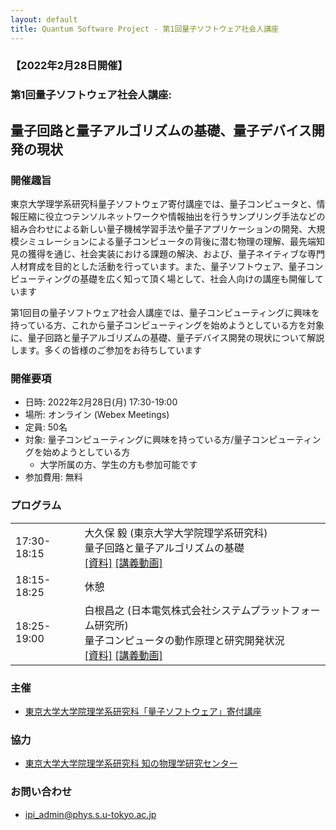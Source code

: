 ```yaml
---
layout: default
title: Quantum Software Project - 第1回量子ソフトウェア社会人講座
---
```


### 【2022年2月28日開催】
### 第1回量子ソフトウェア社会人講座:
## 量子回路と量子アルゴリズムの基礎、量子デバイス開発の現状

### 開催趣旨

東京大学理学系研究科量子ソフトウェア寄付講座では、量子コンピュータと、情報圧縮に役立つテンソルネットワークや情報抽出を行うサンプリング手法などの組み合わせによる新しい量子機械学習手法や量子アプリケーションの開発、大規模シミュレーションによる量子コンピュータの背後に潜む物理の理解、最先端知見の獲得を通じ、社会実装における課題の解決、および、量子ネイティブな専門人材育成を目的とした活動を行っています。また、量子ソフトウェア、量子コンピューティングの基礎を広く知って頂く場として、社会人向けの講座も開催しています

第1回目の量子ソフトウェア社会人講座では、量子コンピューティングに興味を持っている方、これから量子コンピューティングを始めようとしている方を対象に、量子回路と量子アルゴリズムの基礎、量子デバイス開発の現状について解説します。多くの皆様のご参加をお待ちしています

### 開催要項

* 日時: 2022年2月28日(月) 17:30-19:00
* 場所: オンライン (Webex Meetings)
* 定員: 50名 <!-- (事前の参加申し込みが必要です) -->
* 対象: 量子コンピューティングに興味を持っている方/量子コンピューティングを始めようとしている方
    * 大学所属の方、学生の方も参加可能です
* 参加費用: 無料

<!-- ### 参加申し込み

* 参加申し込み締切: 2022年2月25日(金) 13:00
* [参加申し込みフォーム](https://forms.gle/NzbdMbijLkfH6bY78) よりお申し込みください

-->

### プログラム

<table>
<tr><td>17:30-18:15</td><td>大久保 毅 (東京大学大学院理学系研究科)<br/>量子回路と量子アルゴリズムの基礎<br/><a href="assets/files/20220228_okubo.pdf">[資料]</a> <a href="https://drive.google.com/file/d/12yWPVFeqM3xS0jC8yuS2r3JoIUP6Khv-/view?usp=sharing">[講義動画]</a></td></tr>
<tr><td>18:15-18:25</td><td>休憩</td></tr>
<tr><td>18:25-19:00</td><td>白根昌之 (日本電気株式会社システムプラットフォーム研究所)<br/>量子コンピュータの動作原理と研究開発状況<br/><a href="assets/files/20220228_shirane.pdf">[資料]</a> <a href="https://drive.google.com/file/d/1VHeHHMz8AFrL7Q_62-Oc3uDD1TAhXPyO/view?usp=sharing">[講義動画]</a></td></tr>
</table>

### 主催

* [東京大学大学院理学系研究科「量子ソフトウェア」寄付講座](https://qsw.phys.s.u-tokyo.ac.jp)

### 協力

* [東京大学大学院理学系研究科 知の物理学研究センター](https://www.phys.s.u-tokyo.ac.jp/lp/ipi/)

### お問い合わせ

* [ipi_admin@phys.s.u-tokyo.ac.jp](mailto:ipi_admin@phys.s.u-tokyo.ac.jp)
